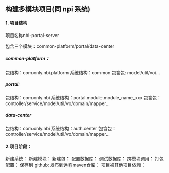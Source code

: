 ## 构建多模块项目(同 npi 系统)
#### 1. 项目结构
项目名称nbi-portal-server

包含三个模块：common-platform/portal/data-center

##### common-platform：
包结构：com.only.nbi.platform
系统结构：common
包含包: model/util/vo/...

##### portal:
包结构：com.only.nbi
系统结构：portal.module.module_name_xxx
包含包：controller/service/model/util/vo/domain/mapper...

##### data-center
包结构：com.only.nbi
系统结构：auth.center
包含包：controller/service/model/util/vo/domain/mapper...

#### 2.项目阶段：
新建系统：
新建模块：
新建包：
配置数据库：
调试数据库：
跨模块调用：
打包配置：
保存到 github:
发布到远程maven仓库：
项目被其他项目依赖：

